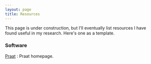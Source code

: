 ```yaml
---
layout: page
title: Resources
---
```


This page is under construction, but I'll eventually list resources I have found useful in my research. Here's one as a template.

### Software

[Praat](http://www.fon.hum.uva.nl/praat/ "Official Praat site")
: Praat homepage. 

